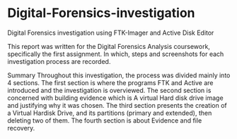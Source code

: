 # Digital-Forensics-investigation
Digital Forensics investigation using FTK-Imager and Active Disk Editor

This report was written for the Digital Forensics Analysis coursework, specifically the first assignment. In which, steps and screenshots for each investigation process are recorded.

Summary
Throughout this investigation, the process was divided mainly into 4 sections. The first section is where the programs FTK and Active are introduced and the investigation is overviewed. The second section is concerned with building evidence which is A virtual Hard disk drive image and justifying why it was chosen. The third section presents the creation of a Virtual Hardisk Drive, and its partitions (primary and extended), then deleting two of them. The fourth section is about Evidence and file recovery.
